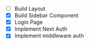 - [ ] Build Layout
- [x] Build Sidebar Component
- [x] Login Page
- [x] Implement Next Auth
- [x] Implement middleware auth

